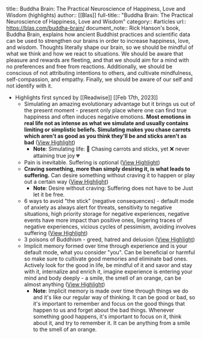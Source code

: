 title:: Buddha Brain: The Practical Neuroscience of Happiness, Love and Wisdom (highlights)
author:: [[Blas]]
full-title:: "Buddha Brain: The Practical Neuroscience of Happiness, Love and Wisdom"
category:: #articles
url:: https://blas.com/buddha-brain/
document_note:: Rick Hanson's book, Buddha Brain, explains how ancient Buddhist practices and scientific data can be used to strengthen our brains in order to increase happiness, love, and wisdom. Thoughts literally shape our brain, so we should be mindful of what we think and how we react to situations. We should be aware that pleasure and rewards are fleeting, and that we should aim for a mind with no preferences and free from reactions. Additionally, we should be conscious of not attributing intentions to others, and cultivate mindfulness, self-compassion, and empathy. Finally, we should be aware of our self and not identify with it.

- Highlights first synced by [[Readwise]] [[Feb 17th, 2023]]
	- Simulating an amazing evolutionary advantage but it brings us out of the present moment - present only place where one can find true happiness and often induces negative emotions. **Most emotions in real life not as intense as what we simulate and usually contains limiting or simplistic beliefs. Simulating makes you chase carrots which aren't as good as you think they'll be and sticks aren't as bad** ([View Highlight](https://read.readwise.io/read/01gsfesqje62ppk02qszxx86nr))
		- **Note**: Simulating life: 🤔
		  Chasing carrots and sticks, yet ❌
		  never attaining true joy 💔
	- Pain is inevitable. Suffering is optional ([View Highlight](https://read.readwise.io/read/01gsfevqr7yk9vt1z5t6ypf250))
	- **Craving something, more than simply desiring it, is what leads to suffering.** Can desire something without craving it to happen or play out a certain way ([View Highlight](https://read.readwise.io/read/01gsfevxgh00nx4b3dr0fgs6rw))
		- **Note**: Desire without craving: 
		  Suffering does not have to be 
		  Just let it be free.
	- 6 ways to avoid "the stick" (negative consequences) - default mode of anxiety as always alert for threats, sensitivity to negative situations, high priority storage for negative experiences, negative events have more impact than positive ones, lingering traces of negative experiences, vicious cycles of pessimism, avoiding involves suffering ([View Highlight](https://read.readwise.io/read/01gsfewwk9sxvg2ac13569x5by))
	- 3 poisons of Buddhism - greed, hatred and delusion ([View Highlight](https://read.readwise.io/read/01gsfewqhcsxdvz9fc9n89x8vz))
	- Implicit memory formed over time through experience and is your default mode, what you consider "you". Can be beneficial or harmful so make sure to cultivate good memories and eliminate bad ones. Actively look for the good in life, be mindful of it and savor and stay with it, internalize and enrich it, imagine experience is entering your mind and body deeply - a smile, the smell of an orange, can be almost anything ([View Highlight](https://read.readwise.io/read/01gsfex6wce1rjt5vte1wadjwc))
		- **Note**: Implicit memory is made over time through things we do and it's like our regular way of thinking. It can be good or bad, so it's important to remember and focus on the good things that happen to us and forget about the bad things. Whenever something good happens, it's important to focus on it, think about it, and try to remember it. It can be anything from a smile to the smell of an orange.